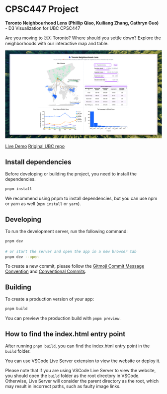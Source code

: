 # CPSC447 Project

**Toronto Neighbourhood Lens (Phillip Qiao, Kuiliang Zhang, Cathryn Guo)** - D3 Visualization for UBC CPSC447

Are you moving to 🇨🇦 Toronto? Where should you settle down? Explore the neighborhoods with our
interactive map and table.

![Toronto Neighbourhood Lens](./thumbnail.png)

[Live Demo](https://pages.github.students.cs.ubc.ca/kzhang48/cpsc447-g15/)
[Rriginal UBC repo](https://github.students.cs.ubc.ca/CPSC447-2024W-T2/g15/tree/build)

## Install dependencies

Before developing or building the project, you need to install the dependencies.

```bash
pnpm install
```

We recommend using pnpm to install dependencies, but you can use npm or yarn as well (`npm install` or `yarn`).

## Developing

To run the development server, run the following command:

```bash
pnpm dev

# or start the server and open the app in a new browser tab
pnpm dev --open
```

To create a new commit, please follow the [Gitmoji Commit Message Convention](https://www.yuque.com/arvinxx-fe/workflow/gcm-v2) and [Conventional Commits](https://www.conventionalcommits.org/en/v1.0.0/).

## Building

To create a production version of your app:

```bash
pnpm build
```

You can preview the production build with `pnpm preview`.

## How to find the index.html entry point

After running `pnpm build`, you can find the index.html entry point in the `build` folder.

You can use VSCode Live Server extension to view the website or deploy it.

Please note that if you are using VSCode Live Server to view the website, you should open the `build` folder as the root directory in VSCode. Otherwise, Live Server will consider the parent directory as the root, which may result in incorrect paths, such as faulty image links.

<!-- ## TA: Please Read This

> [!CAUTION]
> Caution -->

<!-- ## How to deploy

```bash
pnpm gh-pages
```

Currently, only Kuiliang Zhang has the access to deploy the website, as the script is configured to push to his GitHub Pages.

> To deploy your app, you may need to install an [adapter](https://svelte.dev/docs/kit/adapters) for your target environment. We use static adapter for this project. -->
